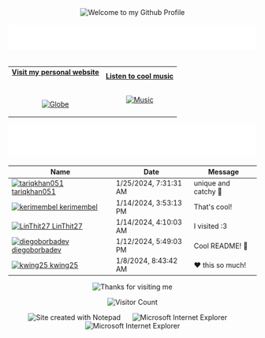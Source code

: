 <!-- "Hero" Header -->
<div align="center">
  <img src="https://github.com/BrunnerLivio/brunnerlivio/blob/master/images/welcome.png?raw=true" style="max-width: 100%;" alt="Welcome to my Github Profile" />
  <br />
  <br />
  <img height="50" alt="My Name is Livio and I like Node.js" src="images/personal_note.svg" />
  <br />
  <br />

</div>

<!-- Social -->
<table width="100%" align="center">
<tr>
<td align="center">
<a href="https://brunnerliv.io">
<strong>Visit my personal website </strong>
<br />
<br />
<br />

<p>

<img alt="Globe" height="80" src="images/globe.gif">
</a>
</p>

</td>


<td align="center">
<a href="https://www.youtube.com/watch?v=3YxaaGgTQYM&ab_channel=EvanescenceVEVO">
<strong>Listen to cool music</strong>
<br />
<br />


<p>
<img height="100" alt="Music" src="images/music.gif"> 
</a>
</p>

</td>
</tr>
</table>

<div align="center">
<a href="https://github.com/BrunnerLivio/brunnerlivio/issues/62#issuecomment-new"><img src="images/guestbook.svg"></a> 
</div>

<!-- Guestbook -->
| Name | Date | Message |
|---|---|---|
| <a href="https://github.com/tariqkhan051"><img width="24" src="https://avatars.githubusercontent.com/u/15242136?s=24&u=4c919d08e5fa330f55bf533dd1acfc27e25f8cb7&v=4" alt="tariqkhan051" /> tariqkhan051</a> |1/25/2024, 7:31:31 AM|unique and catchy 🤩|
| <a href="https://github.com/kerimembel"><img width="24" src="https://avatars.githubusercontent.com/u/35814055?s=24&u=9c7ff2c0617e471aa17bb3a822c6c823dac509fb&v=4" alt="kerimembel" /> kerimembel</a> |1/14/2024, 3:53:13 PM|That's cool!|
| <a href="https://github.com/LinThit27"><img width="24" src="https://avatars.githubusercontent.com/u/106507721?s=24&u=5c7265016424f1c8a0e3fa75e8f4832c8ad250de&v=4" alt="LinThit27" /> LinThit27</a> |1/14/2024, 4:10:03 AM|I visited :3|
| <a href="https://github.com/diegoborbadev"><img width="24" src="https://avatars.githubusercontent.com/u/66434822?s=24&u=cc9ef74317771d0bfe3143553383a0ee39a94ed2&v=4" alt="diegoborbadev" /> diegoborbadev</a> |1/12/2024, 5:49:03 PM|Cool README! 🥶|
| <a href="https://github.com/kwing25"><img width="24" src="https://avatars.githubusercontent.com/u/78707448?s=24&u=cbc71c9fba81ccca51b0df3781392456889b1527&v=4" alt="kwing25" /> kwing25</a> |1/8/2024, 8:43:42 AM|❤️ this so much!|
<!-- /Guestbook -->

<!-- Footer -->

<div align="center">

<img height="120" alt="Thanks for visiting me" width="100%" src="https://raw.githubusercontent.com/BrunnerLivio/brunnerlivio/master/images/marquee.svg" />
<br />

![Visitor Count](https://profile-counter.glitch.me/brunnerlivio/count.svg)


<img src="https://raw.githubusercontent.com/BrunnerLivio/brunnerlivio/master/images/notepad.gif" alt="Site created with Notepad" height="30" />
<!-- "margin-right: whatever;" -->
<span>&nbsp;&nbsp;&nbsp;&nbsp;</span>  
<img src="https://raw.githubusercontent.com/BrunnerLivio/brunnerlivio/master/images/ie_logo.gif" alt="Microsoft Internet Explorer" />
<span>&nbsp;&nbsp;&nbsp;&nbsp;</span>  
<img src="https://raw.githubusercontent.com/BrunnerLivio/brunnerlivio/master/images/noframes.gif" alt="Microsoft Internet Explorer" />

</div>
